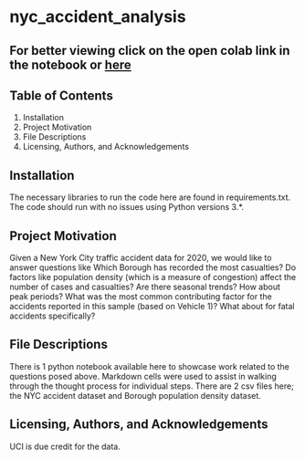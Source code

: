 # nyc_accident_analysis

## For better viewing click on the open colab link in the notebook or <a href='https://colab.research.google.com/github/al-dayviid21/nyc_accident_analysis/blob/main/traffic_accident.ipynb'>here</a>

## Table of Contents
  1. Installation
  2. Project Motivation
  3. File Descriptions
  4. Licensing, Authors, and Acknowledgements

## Installation
The necessary libraries to run the code here are found in requirements.txt. The code should run with no issues using Python versions 3.*.

## Project Motivation
Given a New York City traffic accident data for 2020, we would like to answer questions like Which Borough has recorded the most casualties? Do factors like population density (which is a measure of congestion) affect the number of cases and casualties? Are there seasonal trends? How about peak periods? What was the most common contributing factor for the accidents reported in this sample (based on Vehicle 1)? What about for fatal accidents specifically? 

## File Descriptions
There is 1 python notebook available here to showcase work related to the questions posed above. Markdown cells were used to assist in walking through the thought process for individual steps. There are 2 csv files here; the NYC accident dataset and Borough population density dataset.

## Licensing, Authors, and Acknowledgements
UCI is due credit for the data.
